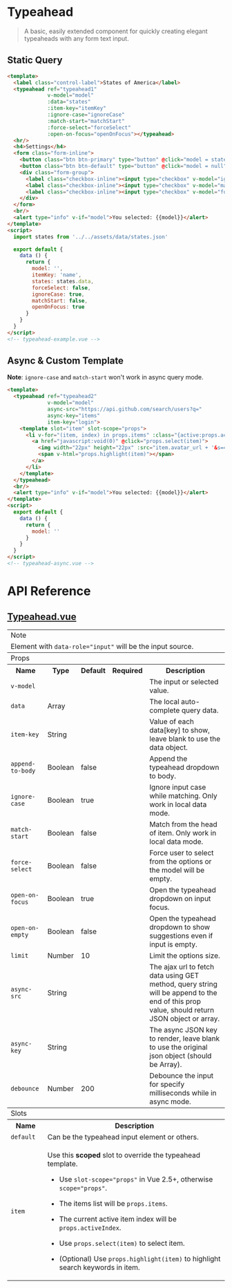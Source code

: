 # Typeahead

> A basic, easily extended component for quickly creating elegant typeaheads with any form text input.

## Static Query

```html
<template>
  <label class="control-label">States of America</label>
  <typeahead ref="typeahead1"
             v-model="model"
             :data="states"
             :item-key="itemKey"
             :ignore-case="ignoreCase"
             :match-start="matchStart"
             :force-select="forceSelect"
             :open-on-focus="openOnFocus"></typeahead>
  <hr/>
  <h4>Settings</h4>
  <form class="form-inline">
    <button class="btn btn-primary" type="button" @click="model = states[0]">Set to Alabama</button>
    <button class="btn btn-default" type="button" @click="model = null">Reset</button>
    <div class="form-group">
      <label class="checkbox-inline"><input type="checkbox" v-model="ignoreCase"> Ignore Case</label>
      <label class="checkbox-inline"><input type="checkbox" v-model="matchStart"> Match Start</label>
      <label class="checkbox-inline"><input type="checkbox" v-model="forceSelect"> Force Select</label>
    </div>
  </form>
  <br/>
  <alert type="info" v-if="model">You selected: {{model}}</alert>
</template>
<script>
  import states from '../../assets/data/states.json'

  export default {
    data () {
      return {
        model: '',
        itemKey: 'name',
        states: states.data,
        forceSelect: false,
        ignoreCase: true,
        matchStart: false,
        openOnFocus: true
      }
    }
  }
</script>
<!-- typeahead-example.vue -->
```

## Async & Custom Template

**Note**: `ignore-case` and `match-start` won't work in async query mode.

```html
<template>
  <typeahead ref="typeahead2"
             v-model="model"
             async-src="https://api.github.com/search/users?q="
             async-key="items"
             item-key="login">
    <template slot="item" slot-scope="props">
      <li v-for="(item, index) in props.items" :class="{active:props.activeIndex===index}">
        <a href="javascript:void(0)" @click="props.select(item)">
          <img width="22px" height="22px" :src="item.avatar_url + '&s=40'">
          <span v-html="props.highlight(item)"></span>
        </a>
      </li>
    </template>
  </typeahead>
  <br/>
  <alert type="info" v-if="model">You selected: {{model}}</alert>
</template>
<script>
  export default {
    data () {
      return {
        model: ''
      }
    }
  }
</script>
<!-- typeahead-async.vue -->
```

# API Reference

## [Typeahead.vue](https://github.com/wxsms/uiv/tree/master/src/components/typeahead/Typeahead.vue)

<div class="table-responsive">
  <table class="table table-bordered">
    <tbody>
    <tr>
      <td colspan="5"><span class="label label-default">Note</span></td>
    </tr>
    <tr>
      <td colspan="5">Element with <code>data-role="input"</code> will be the input source.</td>
    </tr>
    </tbody>
    <tbody>
    <tr>
      <td colspan="5"><span class="label label-default">Props</span></td>
    </tr>
    <tr>
      <th>Name</th>
      <th>Type</th>
      <th>Default</th>
      <th width="50px">Required</th>
      <th>Description</th>
    </tr>
    <tr>
      <td nowrap="nowrap"><code>v-model</code></td>
      <td></td>
      <td></td>
      <td><i class="glyphicon glyphicon-ok"></i></td>
      <td>The input or selected value.</td>
    </tr>
    <tr>
      <td nowrap="nowrap"><code>data</code></td>
      <td>Array</td>
      <td></td>
      <td></td>
      <td>The local auto-complete query data.</td>
    </tr>
    <tr>
      <td nowrap="nowrap"><code>item-key</code></td>
      <td>String</td>
      <td></td>
      <td></td>
      <td>Value of each data[key] to show, leave blank to use the data object.</td>
    </tr>
    <tr>
      <td nowrap="nowrap"><code>append-to-body</code></td>
      <td>Boolean</td>
      <td>false</td>
      <td></td>
      <td>Append the typeahead dropdown to body.</td>
    </tr>
    <tr>
      <td nowrap="nowrap"><code>ignore-case</code></td>
      <td>Boolean</td>
      <td>true</td>
      <td></td>
      <td>Ignore input case while matching. Only work in local data mode.</td>
    </tr>
    <tr>
      <td nowrap="nowrap"><code>match-start</code></td>
      <td>Boolean</td>
      <td>false</td>
      <td></td>
      <td>Match from the head of item. Only work in local data mode.</td>
    </tr>
    <tr>
      <td nowrap="nowrap"><code>force-select</code></td>
      <td>Boolean</td>
      <td>false</td>
      <td></td>
      <td>Force user to select from the options or the model will be empty.</td>
    </tr>
    <tr>
      <td nowrap="nowrap"><code>open-on-focus</code></td>
      <td>Boolean</td>
      <td>true</td>
      <td></td>
      <td>Open the typeahead dropdown on input focus.</td>
    </tr>
    <tr>
      <td nowrap="nowrap"><code>open-on-empty</code></td>
      <td>Boolean</td>
      <td>false</td>
      <td></td>
      <td>Open the typeahead dropdown to show suggestions even if input is empty.</td>
    </tr>
    <tr>
      <td nowrap="nowrap"><code>limit</code></td>
      <td>Number</td>
      <td>10</td>
      <td></td>
      <td>Limit the options size.</td>
    </tr>
    <tr>
      <td nowrap="nowrap"><code>async-src</code></td>
      <td>String</td>
      <td></td>
      <td></td>
      <td>
        The ajax url to fetch data using GET method, query string will be append to the end of this prop value, should return JSON object or array.
      </td>
    </tr>
    <tr>
      <td nowrap="nowrap"><code>async-key</code></td>
      <td>String</td>
      <td></td>
      <td></td>
      <td>
        The async JSON key to render, leave blank to use the original json object (should be Array).
      </td>
    </tr>
    <tr>
      <td nowrap="nowrap"><code>debounce</code></td>
      <td>Number</td>
      <td>200</td>
      <td></td>
      <td>Debounce the input for specify milliseconds while in async mode.</td>
    </tr>
    </tbody>
    <tbody>
    <tr>
      <td colspan="5"><span class="label label-default">Slots</span></td>
    </tr>
    <tr>
      <th>Name</th>
      <th colspan="4">Description</th>
    </tr>
    <tr>
      <td nowrap="nowrap"><code>default</code></td>
      <td colspan="4">Can be the typeahead input element or others.</td>
    </tr>
    <tr>
      <td nowrap="nowrap"><code>item</code></td>
      <td colspan="4">
        <p>Use this <b>scoped</b> slot to override the typeahead template.</p>
        <ul>
          <li><p>Use <code>slot-scope="props"</code> in Vue 2.5+, otherwise <code>scope="props"</code>.</p></li>
          <li><p>The items list will be <code>props.items</code>.</p></li>
          <li><p>The current active item index will be <code>props.activeIndex</code>.</p></li>
          <li><p>Use <code>props.select(item)</code> to select item.</p></li>
          <li><p>(Optional) Use <code>props.highlight(item)</code> to highlight search keywords in item.</p></li>
        </ul>
      </td>
    </tr>
    </tbody>
  </table>
</div>
